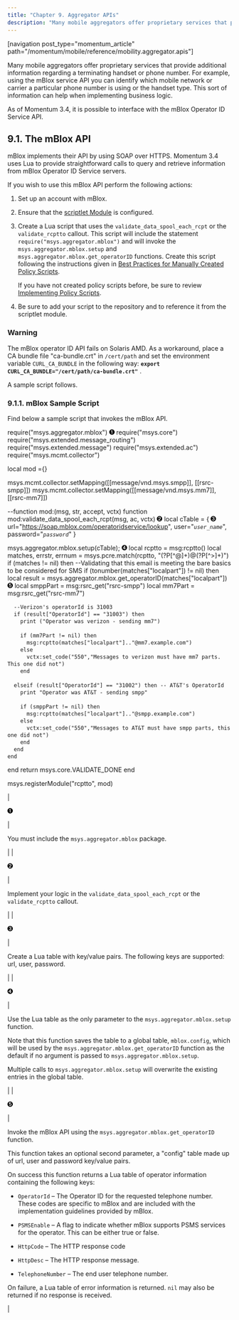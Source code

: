 ```yaml
---
title: "Chapter 9. Aggregator APIs"
description: "Many mobile aggregators offer proprietary services that provide additional information regarding a terminating handset or phone number For example using the m Blox service API you can identify which mobile network or carrier a particular phone number is using or the handset type This sort of information can help when..."
---
```


[navigation post_type="momentum_article" path="/momentum/mobile/reference/mobility.aggregator.apis"]

Many mobile aggregators offer proprietary services that provide additional information regarding a terminating handset or phone number. For example, using the mBlox service API you can identify which mobile network or carrier a particular phone number is using or the handset type. This sort of information can help when implementing business logic.

As of Momentum 3.4, it is possible to interface with the mBlox Operator ID Service API.

## <a name="mobility.aggregator.apis.mblox"></a> 9.1. The mBlox API

mBlox implements their API by using SOAP over HTTPS. Momentum 3.4 uses Lua to provide straightforward calls to query and retrieve information from mBlox Operator ID Service servers.

If you wish to use this mBlox API perform the following actions:

1.  Set up an account with mBlox.

2.  Ensure that the [scriptlet Module](https://support.messagesystems.com/docs/web-ref/modules.scriptlet) is configured.

3.  Create a Lua script that uses the `validate_data_spool_each_rcpt` or the `validate_rcptto` callout. This script will include the statement `require("msys.aggregator.mblox")` and will invoke the `msys.aggregator.mblox.setup` and `msys.aggregator.mblox.get_operatorID` functions. Create this script following the instructions given in [Best Practices for Manually Created Policy Scripts](https://support.messagesystems.com/docs/web-ref/policy.best.practices).

    If you have not created policy scripts before, be sure to review [Implementing Policy Scripts](https://support.messagesystems.com/docs/web-ref/implementing.policy.scriptlets).

4.  Be sure to add your script to the repository and to reference it from the scriptlet module.

### Warning

The mBlox operator ID API fails on Solaris AMD. As a workaround, place a CA bundle file "ca-bundle.crt" in `/cert/path` and set the environment variable `CURL_CA_BUNDLE` in the following way: **`export CURL_CA_BUNDLE="/cert/path/ca-bundle.crt"`**                                           .

A sample script follows.

### <a name="mobility.aggregator.apis.mblox.sample"></a> 9.1.1. mBlox Sample Script

Find below a sample script that invokes the mBlox API.

require("msys.aggregator.mblox") <a name="one"></a> ![1](images/callouts/1.png)
require("msys.core")
require("msys.extended.message_routing")
require("msys.extended.message")
require("msys.extended.ac")
require("msys.mcmt.collector")

local mod ={}

msys.mcmt.collector.setMapping([[message/vnd.msys.smpp]], [[rsrc-smpp]])
msys.mcmt.collector.setMapping([[message/vnd.msys.mm7]], [[rsrc-mm7]])

--function mod:(msg, str, accept, vctx)
function mod:validate_data_spool_each_rcpt(msg, ac, vctx) <a name="two"></a> ![2](images/callouts/2.png)
  local cTable = { <a name="three"></a> ![3](images/callouts/3.png)
    url="https://soap.mblox.com/operatoridservice/lookup",
    user="*`user_name`*",
    password="*`password`*"
  }

  msys.aggregator.mblox.setup(cTable); <a name="four"></a> ![4](images/callouts/4.png)
  local rcptto = msg:rcptto()
  local matches, errstr, errnum = msys.pcre.match(rcptto, "(?P<localpart>[^@]+)@(?P<domain>[^>]+)")
  if (matches != nil) then
    --Validating that this email is meeting the bare basics to be considered for SMS
    if (tonumber(matches["localpart"]) != nil) then
      local result = msys.aggregator.mblox.get_operatorID(matches["localpart"]) <a name="five"></a> ![5](images/callouts/5.png)
      local smppPart = msg:rsrc_get("rsrc-smpp")
      local mm7Part = msg:rsrc_get("rsrc-mm7")

      --Verizon's operatorId is 31003
      if (result["OperatorId"] == "31003") then
        print ("Operator was verizon - sending mm7")

        if (mm7Part != nil) then
          msg:rcptto(matches["localpart"].."@mm7.example.com")
        else
          vctx:set_code("550","Messages to verizon must have mm7 parts. This one did not")
        end

      elseif (result["OperatorId"] == "31002") then -- AT&T's OperatorId
        print "Operator was AT&T - sending smpp"

        if (smppPart != nil) then
          msg:rcptto(matches["localpart"].."@smpp.example.com")
        else
          vctx:set_code("550","Messages to AT&T must have smpp parts, this one did not")
        end
      end
    end
  end
  return msys.core.VALIDATE_DONE
end

msys.registerModule("rcptto", mod)

| 

[![1](images/callouts/1.png)](#one)

 | 

You must include the `msys.aggregator.mblox` package.

 |
| 

[![2](images/callouts/2.png)](#two)

 | 

Implement your logic in the `validate_data_spool_each_rcpt` or the `validate_rcptto` callout.

 |
| 

[![3](images/callouts/3.png)](#three)

 | 

Create a Lua table with key/value pairs. The following keys are supported: url, user, password.

 |
| 

[![4](images/callouts/4.png)](#four)

 | 

Use the Lua table as the only parameter to the `msys.aggregator.mblox.setup` function.

Note that this function saves the table to a global table, `mblox.config`, which will be used by the `msys.aggregator.mblox.get_operatorID` function as the default if no argument is passed to `msys.aggregator.mblox.setup`.

Multiple calls to `msys.aggregator.mblox.setup` will overwrite the existing entries in the global table.

 |
| 

[![5](images/callouts/5.png)](#five)

 | 

Invoke the mBlox API using the `msys.aggregator.mblox.get_operatorID` function.

This function takes an optional second parameter, a "config" table made up of url, user and password key/value pairs.

On success this function returns a Lua table of operator information containing the following keys:

*   `OperatorId` – The Operator ID for the requested telephone number. These codes are specific to mBlox and are included with the implementation guidelines provided by mBlox.

*   `PSMSEnable` – A flag to indicate whether mBlox supports PSMS services for the operator. This can be either true or false.

*   `HttpCode` – The HTTP response code

*   `HttpDesc` – The HTTP response message.

*   `TelephoneNumber` – The end user telephone number.

On failure, a Lua table of error information is returned. `nil` may also be returned if no response is received.

 |